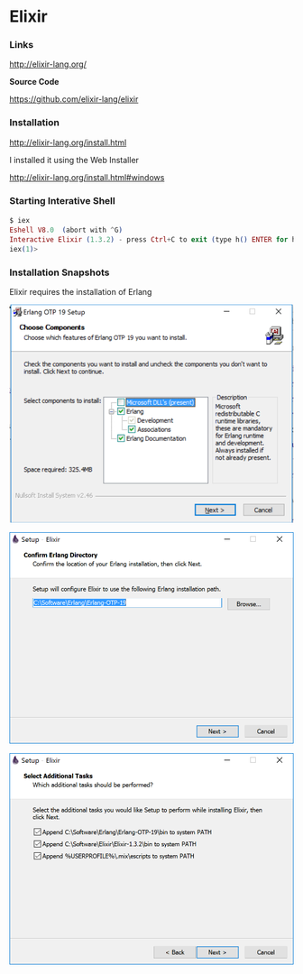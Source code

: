 # Elixir

### Links

http://elixir-lang.org/

**Source Code**

https://github.com/elixir-lang/elixir

### Installation

http://elixir-lang.org/install.html

I installed it using the Web Installer

http://elixir-lang.org/install.html#windows

### Starting Interative Shell

```elixir
$ iex
Eshell V8.0  (abort with ^G)
Interactive Elixir (1.3.2) - press Ctrl+C to exit (type h() ENTER for help)
iex(1)>
```

### Installation Snapshots

Elixir requires the installation of Erlang

![](_misc/Installing%20Erlang%20OTP.PNG)

![](_misc/Elixir%20using%20Erlang.PNG)

![](_misc/Elixir%20setup.PNG)

